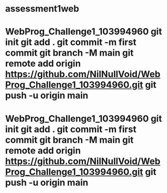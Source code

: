 # assessment1web
# WebProg_Challenge1_103994960 git init git add . git commit -m first commit git branch -M main git remote add origin https://github.com/NilNullVoid/WebProg_Challenge1_103994960.git git push -u origin main
# WebProg_Challenge1_103994960 git init git add . git commit -m first commit git branch -M main git remote add origin https://github.com/NilNullVoid/WebProg_Challenge1_103994960.git git push -u origin main
